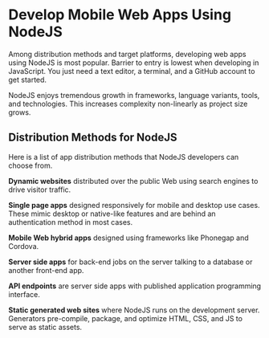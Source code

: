 # Develop Mobile Web Apps Using NodeJS

Among distribution methods and target platforms, developing web apps using NodeJS is most popular. Barrier to entry is lowest when developing in JavaScript. You just need a text editor, a terminal, and a GitHub account to get started. 

NodeJS enjoys tremendous growth in frameworks, language variants, tools, and technologies. This increases complexity non-linearly as project size grows.

## Distribution Methods for NodeJS

Here is a list of app distribution methods that NodeJS developers can choose from.

**Dynamic websites** distributed over the public Web using search engines to drive visitor traffic.

**Single page apps** designed responsively for mobile and desktop use cases. These mimic desktop or native-like features and are behind an authentication method in most cases.

**Mobile Web hybrid apps** designed using frameworks like Phonegap and Cordova.

**Server side apps** for back-end jobs on the server talking to a database or another front-end app.

**API endpoints** are server side apps with published application programming interface.

**Static generated web sites** where NodeJS runs on the development server. Generators pre-compile, package, and optimize HTML, CSS, and JS to serve as static assets.
